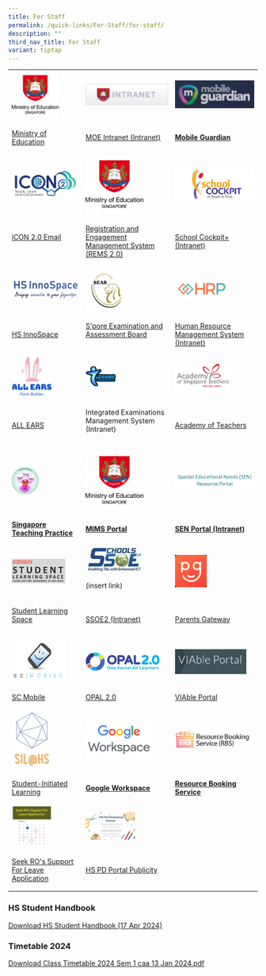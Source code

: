 ```yaml
---
title: For Staff
permalink: /quick-links/For-Staff/for-staff/
description: ""
third_nav_title: For Staff
variant: tiptap
---
```

<table>
<tbody>
<tr>
<td rowspan="1" colspan="1">
<div class="isomer-image-wrapper">
<img style="width:70%" height="auto" width="100%" alt="HGSS-MOE" src="/images/HGSS-MOE.png">
</div>
</td>
<td rowspan="1" colspan="1">
<div class="isomer-image-wrapper">
<img style="width:100%" height="auto" width="100%" alt="INTRANET" src="/images/INTRANET.jpeg">
</div>
</td>
<td rowspan="1" colspan="1">
<div class="isomer-image-wrapper">
<img style="width:100%" height="auto" width="100%" alt="MG" src="/images/MG.png">
</div>
</td>
</tr>
<tr>
<td rowspan="1" colspan="1">
<p><a href="moe.gov.sg" rel="noopener noreferrer nofollow" target="_blank">Ministry of Education</a>
</p>
</td>
<td rowspan="1" colspan="1">
<p><a href="https://intranet.moe.gov.sg/" rel="noopener noreferrer nofollow" target="_blank">MOE Intranet (Intranet)</a>
</p>
</td>
<td rowspan="1" colspan="1">
<p><strong><a href="https://sg-portal.mobileguardian.com/" rel="noopener noreferrer nofollow" target="_blank"><u>Mobile Guardian</u></a></strong>
<br>
</p>
</td>
</tr>
<tr>
<td rowspan="1" colspan="1">
<div class="isomer-image-wrapper">
<img style="width:100%" height="auto" width="100%" alt="ICON2" src="/images/ICON2.png">
</div>
</td>
<td rowspan="1" colspan="1">
<div class="isomer-image-wrapper">
<img style="width:70%" height="auto" width="100%" alt="HGSS-MOE" src="/images/HGSS-MOE.png">
</div>
</td>
<td rowspan="1" colspan="1">
<div class="isomer-image-wrapper">
<img style="width:100%" height="auto" width="100%" alt="SCHOOLCOCKPIT" src="/images/SCHOOLCOCKPIT.gif">
</div>
</td>
</tr>
<tr>
<td rowspan="1" colspan="1">
<p><a href="https://workspace.google.com/dashboard" rel="noopener noreferrer nofollow" target="_blank">iCON 2.0 Email</a>
<br>
<br>
</p>
</td>
<td rowspan="1" colspan="1">
<p><a href="https://rems.moe.edu.sg/" rel="noopener noreferrer nofollow" target="_blank">Registration and Engagement Management System (REMS 2.0)</a>
</p>
</td>
<td rowspan="1" colspan="1">
<p><a href="https://schoolcockpit.moe.gov.sg/" rel="noopener noreferrer nofollow" target="_blank">School Cockpit+ (Intranet)</a>
</p>
</td>
</tr>
<tr>
<td rowspan="1" colspan="1">
<div class="isomer-image-wrapper">
<img style="width:100%" height="auto" width="100%" alt="HSINNOSPACE" src="/images/HSINNOSPACE.jpeg">
</div>
</td>
<td rowspan="1" colspan="1">
<div class="isomer-image-wrapper">
<img style="width:45%" height="auto" width="100%" alt="SEAB" src="/images/SEAB.jpeg">
</div>
</td>
<td rowspan="1" colspan="1">
<div class="isomer-image-wrapper">
<img style="width:70%" height="auto" width="100%" alt="HRP" src="/images/HRP.jpeg">
</div>
</td>
</tr>
<tr>
<td rowspan="1" colspan="1">
<p><a href="https://hsinnospace.com/" rel="noopener noreferrer nofollow" target="_blank">HS InnoSpace</a>
</p>
</td>
<td rowspan="1" colspan="1">
<p><a href="https://www.seab.gov.sg/" rel="noopener noreferrer nofollow" target="_blank">S'pore Examination and Assessment Board</a>
<br>
<br>
</p>
</td>
<td rowspan="1" colspan="1">
<p><a href="https://www.hrp.gov.sg/hrp/#/" rel="noopener noreferrer nofollow" target="_blank">Human Resource Management System (Intranet)</a>
</p>
</td>
</tr>
<tr>
<td rowspan="1" colspan="1">
<div class="isomer-image-wrapper">
<img style="width:60%" height="auto" width="100%" alt="IDEAS" src="/images/allears.jpg">
</div>
</td>
<td rowspan="1" colspan="1">
<div class="isomer-image-wrapper">
<img style="width:50%" height="auto" width="100%" alt="EXAMS" src="/images/EXAMS.gif">
</div>
</td>
<td rowspan="1" colspan="1">
<div class="isomer-image-wrapper">
<img style="width:70%" height="auto" width="100%" alt="AST" src="/images/AST.jpeg">
</div>
</td>
</tr>
<tr>
<td rowspan="1" colspan="1">
<p><a href="https://forms.moe.edu.sg/" rel="noopener noreferrer nofollow" target="_blank">ALL EARS</a>
</p>
</td>
<td rowspan="1" colspan="1">
<p>Integrated Examinations Management System (Intranet)
<br>
<br>
</p>
</td>
<td rowspan="1" colspan="1">
<p><a href="https://academyofsingaporeteachers.moe.edu.sg/" rel="noopener noreferrer nofollow" target="_blank">Academy of Teachers</a>
</p>
</td>
</tr>
<tr>
<td rowspan="1" colspan="1">
<div class="isomer-image-wrapper">
<img style="width:40%" height="auto" width="100%" alt="SGTP" src="/images/SGTP.png">
</div>
</td>
<td rowspan="1" colspan="1">
<div class="isomer-image-wrapper">
<img style="width:70%" height="auto" width="100%" alt="HGSS-MOE" src="/images/HGSS-MOE.png">
</div>
</td>
<td rowspan="1" colspan="1">
<div class="isomer-image-wrapper">
<img style="width:100%" height="auto" width="100%" alt="SENPORTAL" src="/images/SENPORTAL.jpeg">
</div>
</td>
</tr>
<tr>
<td rowspan="1" colspan="1">
<p><strong><a href="https://go.gov.sg/stpwiki" rel="noopener noreferrer nofollow" target="_blank">Singapore Teaching Practice</a></strong>
</p>
</td>
<td rowspan="1" colspan="1">
<p><strong><a href="https://portal.mims.moe.gov.sg/idmdash/" rel="noopener noreferrer nofollow" target="_blank"><u>MIMS Portal</u></a></strong>
</p>
</td>
<td rowspan="1" colspan="1">
<p><strong><a href="https://intranet.moe.gov.sg/Send/Pages/SEN_Resource_Portal.aspx" rel="noopener noreferrer nofollow" target="_blank"><u>SEN Portal (Intranet)</u></a></strong>
</p>
</td>
</tr>
<tr>
<td rowspan="1" colspan="1">
<div class="isomer-image-wrapper">
<img style="width:80%" height="auto" width="100%" alt="SLS" src="/images/SLS.jpeg">
</div>
</td>
<td rowspan="1" colspan="1">
<div class="isomer-image-wrapper">
<img style="width:70%" height="auto" width="100%" alt="SSOE" src="/images/SSOE.jpeg">
</div>
<p>(insert link)</p>
</td>
<td rowspan="1" colspan="1">
<div class="isomer-image-wrapper">
<img style="width:40%" height="auto" width="100%" alt="PG" src="/images/PG.png">
</div>
</td>
</tr>
<tr>
<td rowspan="1" colspan="1">
<p><a href="https://www.learning.moe.edu.sg/" rel="noopener noreferrer nofollow" target="_blank">Student Learning Space</a>
<br>
<br>
</p>
</td>
<td rowspan="1" colspan="1">
<p><a href="https://ssoe2.moe.edu.sg/" rel="noopener noreferrer nofollow" target="_blank">SSOE2 (Intranet)</a>
<br>
</p>
</td>
<td rowspan="1" colspan="1">
<p><a href="https://pg.moe.edu.sg/" rel="noopener noreferrer nofollow" target="_blank">Parents Gateway</a>
<br>
</p>
</td>
</tr>
<tr>
<td rowspan="1" colspan="1">
<div class="isomer-image-wrapper">
<img style="width:80%" height="auto" width="100%" alt="SCMOBILE" src="/images/SCMOBILE.png">
</div>
</td>
<td rowspan="1" colspan="1">
<div class="isomer-image-wrapper">
<img style="width:90%" height="auto" width="100%" alt="OPAL2" src="/images/OPAL2.png">
</div>
</td>
<td rowspan="1" colspan="1">
<div class="isomer-image-wrapper">
<img style="width:90%" height="auto" width="100%" alt="VIABLEPORTAL" src="/images/VIABLEPORTAL.jpeg">
</div>
</td>
</tr>
<tr>
<td rowspan="1" colspan="1">
<p><a href="https://scmobile.moe.edu.sg/login" rel="noopener noreferrer nofollow" target="_blank">SC Mobile</a>
</p>
</td>
<td rowspan="1" colspan="1">
<p><a href="https://opal2.moe.edu.sg/" rel="noopener noreferrer nofollow" target="_blank">OPAL 2.0</a>
</p>
</td>
<td rowspan="1" colspan="1">
<p><a href="https://sites.google.com/moe.edu.sg/viable-portal/home" rel="noopener noreferrer nofollow" target="_blank">VIAble Portal</a>
</p>
</td>
</tr>
<tr>
<td rowspan="1" colspan="1">
<div class="isomer-image-wrapper">
<img style="width:60%" height="auto" width="100%" alt="SIL%20logo" src="/images/SIL%20logo.jpeg">
</div>
</td>
<td rowspan="1" colspan="1">
<div class="isomer-image-wrapper">
<img style="width:80%" height="auto" width="100%" alt="Google%20Workspace%20icon" src="/images/Google%20Workspace%20icon.png">
</div>
</td>
<td rowspan="1" colspan="1">
<div class="isomer-image-wrapper">
<img style="width:100%" height="auto" width="100%" alt="RBS" src="/images/RBS.png">
</div>
</td>
</tr>
<tr>
<td rowspan="1" colspan="1">
<p><a href="https://sites.google.com/view/hssil/home" rel="noopener noreferrer nofollow" target="_blank">Student-Initiated Learning</a>
</p>
</td>
<td rowspan="1" colspan="1">
<p><strong><a href="https://workspace.google.com/dashboard" rel="noopener noreferrer nofollow" target="_blank"><u>Google Workspace</u></a></strong>
<br>
</p>
</td>
<td rowspan="1" colspan="1">
<p><strong><a href="https://rbs.avero-tech.com/" rel="noopener noreferrer nofollow" target="_blank"><u>Resource Booking Service</u></a></strong>
</p>
</td>
</tr>
<tr>
<td rowspan="1" colspan="1">
<div class="isomer-image-wrapper">
<img style="width:60%" height="auto" width="100%" alt="Apply%20Leave" src="/images/Apply%20Leave.jpg">
</div>
</td>
<td rowspan="1" colspan="1">
<div class="isomer-image-wrapper">
<img style="width:60%" height="auto" width="100%" alt="Apply%20Leave" src="/images/hs%20pd%20portal%20publicity.png">
</div>
</td>
<td rowspan="1" colspan="1">
<p></p>
</td>
</tr>
<tr>
<td rowspan="1" colspan="1">
<p><a href="https://go.gov.sg/hsleave" rel="noopener noreferrer nofollow" target="_blank">Seek RO's Support For Leave Application</a>
</p>
</td>
<td rowspan="1" colspan="1">
<p><a href="https://sites.google.com/moe.edu.sg/hspdportal/home" rel="noopener noreferrer nofollow" target="_blank">HS PD Portal Publicity</a>
</p>
</td>
<td rowspan="1" colspan="1">
<p></p>
</td>
</tr>
</tbody>
</table>
<h3>HS Student Handbook</h3>
<p><a href="/files/HS_Handbook_2024_caa17Apr2024.pdf" rel="noopener noreferrer nofollow" target="_blank">Download HS Student Handbook (17 Apr 2024)</a>
</p>
<h3>Timetable 2024</h3>
<p><a href="/files/Students/Class_Timetable_2024_Sem_1_caa_13Jan2024.pdf" rel="noopener noreferrer nofollow" target="_blank">Download Class Timetable 2024 Sem 1 caa 13 Jan 2024.pdf</a>
</p>